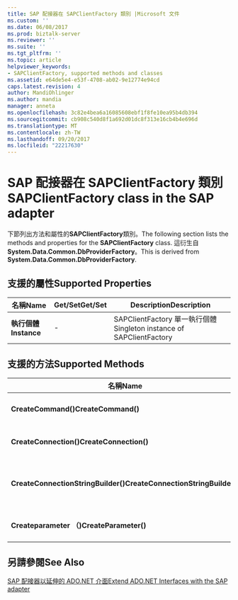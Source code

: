 ```yaml
---
title: SAP 配接器在 SAPClientFactory 類別 |Microsoft 文件
ms.custom: ''
ms.date: 06/08/2017
ms.prod: biztalk-server
ms.reviewer: ''
ms.suite: ''
ms.tgt_pltfrm: ''
ms.topic: article
helpviewer_keywords:
- SAPClientFactory, supported methods and classes
ms.assetid: e64de5e4-e53f-4708-ab02-9e12774e94cd
caps.latest.revision: 4
author: MandiOhlinger
ms.author: mandia
manager: anneta
ms.openlocfilehash: 3c82e4bea6a16085608ebf1f8fe10ea95b4db394
ms.sourcegitcommit: cb908c540d8f1a692d01dc8f313e16cb4b4e696d
ms.translationtype: MT
ms.contentlocale: zh-TW
ms.lasthandoff: 09/20/2017
ms.locfileid: "22217630"
---
```

# <a name="sapclientfactory-class-in-the-sap-adapter"></a><span data-ttu-id="5f261-102">SAP 配接器在 SAPClientFactory 類別</span><span class="sxs-lookup"><span data-stu-id="5f261-102">SAPClientFactory class in the SAP adapter</span></span>
<span data-ttu-id="5f261-103">下節列出方法和屬性的**SAPClientFactory**類別。</span><span class="sxs-lookup"><span data-stu-id="5f261-103">The following section lists the methods and properties for the **SAPClientFactory** class.</span></span> <span data-ttu-id="5f261-104">這衍生自**System.Data.Common.DbProviderFactory**。</span><span class="sxs-lookup"><span data-stu-id="5f261-104">This is derived from **System.Data.Common.DbProviderFactory**.</span></span>  
  
## <a name="supported-properties"></a><span data-ttu-id="5f261-105">支援的屬性</span><span class="sxs-lookup"><span data-stu-id="5f261-105">Supported Properties</span></span>  
  
|<span data-ttu-id="5f261-106">名稱</span><span class="sxs-lookup"><span data-stu-id="5f261-106">Name</span></span>|<span data-ttu-id="5f261-107">Get/Set</span><span class="sxs-lookup"><span data-stu-id="5f261-107">Get/Set</span></span>|<span data-ttu-id="5f261-108">Description</span><span class="sxs-lookup"><span data-stu-id="5f261-108">Description</span></span>|  
|----------|--------------|-----------------|  
|<span data-ttu-id="5f261-109">**執行個體**</span><span class="sxs-lookup"><span data-stu-id="5f261-109">**Instance**</span></span>|-|<span data-ttu-id="5f261-110">SAPClientFactory 單一執行個體</span><span class="sxs-lookup"><span data-stu-id="5f261-110">Singleton instance of SAPClientFactory</span></span>|  
  
## <a name="supported-methods"></a><span data-ttu-id="5f261-111">支援的方法</span><span class="sxs-lookup"><span data-stu-id="5f261-111">Supported Methods</span></span>  
  
|<span data-ttu-id="5f261-112">名稱</span><span class="sxs-lookup"><span data-stu-id="5f261-112">Name</span></span>|<span data-ttu-id="5f261-113">Description</span><span class="sxs-lookup"><span data-stu-id="5f261-113">Description</span></span>|  
|----------|-----------------|  
|<span data-ttu-id="5f261-114">**CreateCommand()**</span><span class="sxs-lookup"><span data-stu-id="5f261-114">**CreateCommand()**</span></span>|<span data-ttu-id="5f261-115">建立 SAPCommand 的執行個體</span><span class="sxs-lookup"><span data-stu-id="5f261-115">Creates an instance of SAPCommand</span></span>|  
|<span data-ttu-id="5f261-116">**CreateConnection()**</span><span class="sxs-lookup"><span data-stu-id="5f261-116">**CreateConnection()**</span></span>|<span data-ttu-id="5f261-117">建立 SAPConnection 的執行個體</span><span class="sxs-lookup"><span data-stu-id="5f261-117">Creates an instance of SAPConnection</span></span>|  
|<span data-ttu-id="5f261-118">**CreateConnectionStringBuilder()**</span><span class="sxs-lookup"><span data-stu-id="5f261-118">**CreateConnectionStringBuilder()**</span></span>|<span data-ttu-id="5f261-119">建立 SAPConnectionStringBuilder 的執行個體</span><span class="sxs-lookup"><span data-stu-id="5f261-119">Creates an instance of SAPConnectionStringBuilder</span></span>|  
|<span data-ttu-id="5f261-120">**Createparameter （)**</span><span class="sxs-lookup"><span data-stu-id="5f261-120">**CreateParameter()**</span></span>|<span data-ttu-id="5f261-121">建立 SAPParameter 的執行個體</span><span class="sxs-lookup"><span data-stu-id="5f261-121">Creates an instance of SAPParameter</span></span>|  
  
## <a name="see-also"></a><span data-ttu-id="5f261-122">另請參閱</span><span class="sxs-lookup"><span data-stu-id="5f261-122">See Also</span></span>  
 [<span data-ttu-id="5f261-123">SAP 配接器以延伸的 ADO.NET 介面</span><span class="sxs-lookup"><span data-stu-id="5f261-123">Extend ADO.NET Interfaces with the SAP adapter</span></span>](../../adapters-and-accelerators/adapter-sap/extend-ado-net-interfaces-with-the-sap-adapter.md)